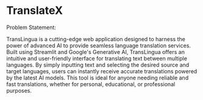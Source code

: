 # TranslateX

Problem Statement:

TransLingua is a cutting-edge web application designed to harness the power of advanced AI to provide seamless language translation services. Built using Streamlit and Google's Generative AI, TransLingua offers an intuitive and user-friendly interface for translating text between multiple languages. By simply inputting text and selecting the desired source and target languages, users can instantly receive accurate translations powered by the latest AI models. This tool is ideal for anyone needing reliable and fast translations, whether for personal, educational, or professional purposes.
